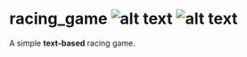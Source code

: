 # racing_game ![alt text](https://img.shields.io/github/languages/code-size/vantriel/racing_game) ![alt text](https://img.shields.io/github/last-commit/vantriel/racing_game)
A simple **text-based** racing game.
